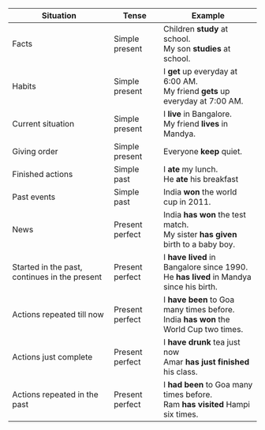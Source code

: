 | Situation | Tense | Example |
|-|-|-|
| Facts| Simple present | Children __study__ at school. <br> My son __studies__ at school. |
| Habits| Simple present | I __get__ up everyday at 6:00 AM. <br> My friend __gets__ up everyday at 7:00 AM. |
| Current situation | Simple present | I __live__ in Bangalore. <br> My friend __lives__ in Mandya. |
| Giving order | Simple present |  Everyone __keep__ quiet.|
| Finished actions | Simple past | I __ate__ my lunch. <br> He __ate__ his breakfast |
| Past events | Simple past | India __won__ the world cup in 2011. |
| News | Present perfect | India __has won__ the test match. <br> My sister __has given__ birth to a baby boy.|
| Started in the past, continues in the present |Present perfect| I __have lived__ in Bangalore since 1990. <br> He __has lived__ in Mandya since his birth.|
| Actions repeated till now | Present perfect| I __have been__ to Goa many times before. <br> India __has won__ the World Cup two times. |
| Actions just complete | Present perfect | I __have drunk__ tea just now <br> Amar __has just finished__ his class. |
| Actions repeated in the past | Present perfect| I __had been__ to Goa many times before. <br> Ram __has visited__ Hampi six times. |
